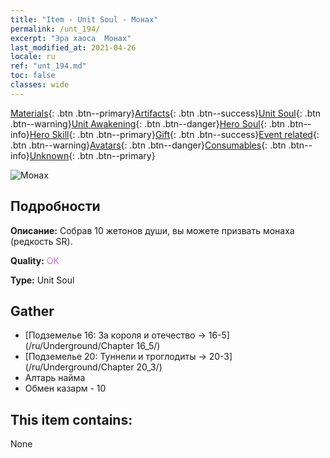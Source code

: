 ```yaml
---
title: "Item - Unit Soul - Монах"
permalink: /unt_194/
excerpt: "Эра хаоса  Монах"
last_modified_at: 2021-04-26
locale: ru
ref: "unt_194.md"
toc: false
classes: wide
---
```

 [Materials](/ItemsRU/){: .btn .btn--primary}[Artifacts](/ItemsRU/Artifacts/){: .btn .btn--success}[Unit Soul](/ItemsRU/UnitSoul/){: .btn .btn--warning}[Unit Awakening](/ItemsRU/UnitAwakening/){: .btn .btn--danger}[Hero Soul](/ItemsRU/HeroSoul/){: .btn .btn--info}[Hero Skill](/ItemsRU/HeroSkill/){: .btn .btn--primary}[Gift](/ItemsRU/Gift/){: .btn .btn--success}[Event related](/ItemsRU/Events/){: .btn .btn--warning}[Avatars](/ItemsRU/Avatars/){: .btn .btn--danger}[Consumables](/ItemsRU/Consumables/){: .btn .btn--info}[Unknown](/ItemsRU/Unknown/){: .btn .btn--primary}

 ![Монах](/images/u/ti_senglv.jpg)

## Подробности
 **Описание:** Собрав 10 жетонов души, вы можете призвать монаха (редкость SR).

 **Quality:** <span style="color: #DA70D6">OK</span>

 **Type:** Unit Soul

## Gather

*    [Подземелье 16: За короля и отечество -> 16-5](/ru/Underground/Chapter 16_5/) 
*    [Подземелье 20: Туннели и троглодиты -> 20-3](/ru/Underground/Chapter 20_3/) 
*    Алтарь найма 
*    Обмен казарм - 10 

## This item contains:

  None

